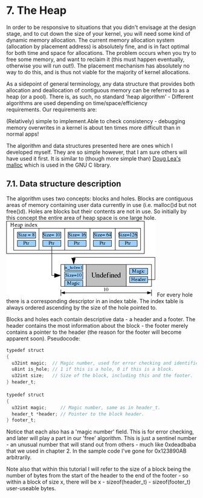 # 7. The Heap
In order to be responsive to situations that you didn't envisage at the design stage, and to cut down the size of your kernel, you will need some kind of dynamic memory allocation. The current memory allocation system (allocation by placement address) is absolutely fine, and is in fact optimal for both time and space for allocations. The problem occurs when you try to free some memory, and want to reclaim it (this must happen eventually, otherwise you will run out!). The placement mechanism has absolutely no way to do this, and is thus not viable for the majority of kernel allocations.

As a sidepoint of general terminology, any data structure that provides both allocation and deallocation of contiguous memory can be referred to as a heap (or a pool). There is, as such, no standard 'heap algorithm' - Different algorithms are used depending on time/space/efficiency requirements. Our requirements are:

(Relatively) simple to implement.Able to check consistency - debugging memory overwrites in a kernel is about ten times more difficult than in normal apps!

The algorithm and data structures presented here are ones which I developed myself. They are so simple however, that I am sure others will have used it first. It is similar to (though more simple than) [Doug Lea's malloc](https://gee.cs.oswego.edu/dl/html/malloc.html) which is used in the GNU C library.

## 7.1. Data structure description
The algorithm uses two concepts: blocks and holes. Blocks are contiguous areas of memory containing user data currently in use (i.e. malloc()d but not free()d). Holes are blocks but their contents are not in use. So initially by this concept the entire area of heap space is one large hole.
<img src="https://raw.githubusercontent.com/Exclavia/Kernel-Dev/refs/heads/main/assets/heap_format.png" >
For every hole there is a corresponding descriptor in an index table. The index table is always ordered ascending by the size of the hole pointed to.

Blocks and holes each contain descriptive data - a header and a footer. The header contains the most information about the block - the footer merely contains a pointer to the header (the reason for the footer will become apparent soon). Pseudocode:
```c
typedef struct
{
  u32int magic;  // Magic number, used for error checking and identification.
  u8int is_hole; // 1 if this is a hole, 0 if this is a block.
  u32int size;   // Size of the block, including this and the footer.
} header_t;

typedef struct
{
  u32int magic;     // Magic number, same as in header_t.
  header_t *header; // Pointer to the block header.
} footer_t;
```
Notice that each also has a 'magic number' field. This is for error checking, and later will play a part in our 'free' algorithm. This is just a sentinel number - an unusual number that will stand out from others - much like 0xdeadbaba that we used in chapter 2. In the sample code I've gone for 0x123890AB arbitrarily.

Note also that within this tutorial I will refer to the size of a block being the number of bytes from the start of the header to the end of the footer - so within a block of size x, there will be x - sizeof(header_t) - sizeof(footer_t) user-useable bytes.

